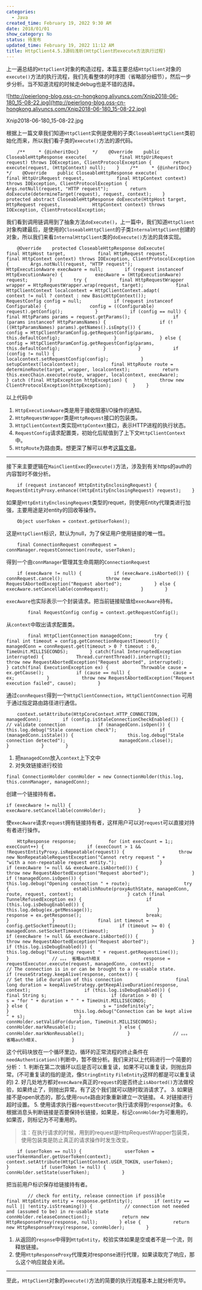 ```yaml
---
categories:
  - Java
created_time: February 19, 2022 9:30 AM
date: 2018/01/01
show_category: No
status: 待发布
updated_time: February 19, 2022 11:12 AM
title: HttpClient4.5.3源码浅析(HttpClient的execute方法执行过程)
---
```



上一遍总结的`HttpClient`对象的构造过程，本篇主要总结`HttpClient`对象的`execute()`方法的执行流程，我们先看整体的时序图（省略部分细节），然后一步步分析。当不知道流程的时候走debug也是不错的选择。

![http://peierlong-blog.oss-cn-hongkong.aliyuncs.com/Xnip2018-06-180_15-08-22.jpg](http://peierlong-blog.oss-cn-hongkong.aliyuncs.com/Xnip2018-06-180_15-08-22.jpg)

Xnip2018-06-180_15-08-22.jpg

根据上一篇文章我们知道`HttpClient`实例是使用的子类`CloseableHttpClient`类初始化而来，所以我们看子类的`execute()`方法的源代码。

```
    /**     * {@inheritDoc}     */    @Override    public CloseableHttpResponse execute(            final HttpUriRequest request) throws IOException, ClientProtocolException {        return execute(request, (HttpContext) null);    }    /**     * {@inheritDoc}     */    @Override    public CloseableHttpResponse execute(            final HttpUriRequest request,            final HttpContext context) throws IOException, ClientProtocolException {        Args.notNull(request, "HTTP request");        return doExecute(determineTarget(request), request, context);    }    protected abstract CloseableHttpResponse doExecute(HttpHost target, HttpRequest request,            HttpContext context) throws IOException, ClientProtocolException;
```

我们看到调用链调用到了抽象方法`doExecute()`，上一篇中，我们知道`HttpClient`对象构建最后，是使用的`CloseableHttpClient`的子类`InternalHttpClient`创建的对象，所以我们来看`InternalHttpClient`类的`doExecute()`方法的具体实现。

```
    @Override    protected CloseableHttpResponse doExecute(            final HttpHost target,            final HttpRequest request,            final HttpContext context) throws IOException, ClientProtocolException {        Args.notNull(request, "HTTP request");        HttpExecutionAware execAware = null;        if (request instanceof HttpExecutionAware) {            execAware = (HttpExecutionAware) request;        }        try {            final HttpRequestWrapper wrapper = HttpRequestWrapper.wrap(request, target);            final HttpClientContext localcontext = HttpClientContext.adapt(                    context != null ? context : new BasicHttpContext());            RequestConfig config = null;            if (request instanceof Configurable) {                config = ((Configurable) request).getConfig();            }            if (config == null) {                final HttpParams params = request.getParams();                if (params instanceof HttpParamsNames) {                    if (!((HttpParamsNames) params).getNames().isEmpty()) {                        config = HttpClientParamConfig.getRequestConfig(params, this.defaultConfig);                    }                } else {                    config = HttpClientParamConfig.getRequestConfig(params, this.defaultConfig);                }            }            if (config != null) {                localcontext.setRequestConfig(config);            }            setupContext(localcontext);            final HttpRoute route = determineRoute(target, wrapper, localcontext);            return this.execChain.execute(route, wrapper, localcontext, execAware);        } catch (final HttpException httpException) {            throw new ClientProtocolException(httpException);        }    }
```

以上代码中

1. `HttpExecutionAware`类是用于接收阻塞I/O操作的通知。
2. `HttpRequestWrapper`类是`HttpRequest`接口的包装类。
3. `HttpClientContext`类实现`HttpContext`接口，表示HTTP进程的执行状态。
4. `RequestConfig`请求配置类，初始化后赋值到了上下文`HttpClientContext`中。
5. `HttpRoute`为路由类。想更深了解可以参考[这篇文章](https://blog.csdn.net/zjysource/article/details/52945494)。

---

接下来主要逻辑在`MainClientExec`的`execute()`方法，涉及到有关https的auth的内容暂时不做分析。

```
    if (request instanceof HttpEntityEnclosingRequest) {        RequestEntityProxy.enhance((HttpEntityEnclosingRequest) request);    }
```

如果是`HttpEntityEnclosingRequest`类型的requet，则使用Entity代理类进行加强，主要用途是对entity的回收等操作。

```
    Object userToken = context.getUserToken();
```

这是`HttpClient`标识，默认为null，为了保证用户使用链接的唯一性。

```
    final ConnectionRequest connRequest = connManager.requestConnection(route, userToken);
```

得到一个由`connManager`管理其生命周期的`ConnectionRequest`

```
    if (execAware != null) {            if (execAware.isAborted()) {                connRequest.cancel();                throw new RequestAbortedException("Request aborted");            } else {                execAware.setCancellable(connRequest);            }        }
```

`execAware`也实际表示一个封装请求。把当前链接赋值给`execAware`持有。

```
        final RequestConfig config = context.getRequestConfig();
```

从`context`中取出请求配置类。

```
        final HttpClientConnection managedConn;        try {            final int timeout = config.getConnectionRequestTimeout();            managedConn = connRequest.get(timeout > 0 ? timeout : 0, TimeUnit.MILLISECONDS);        } catch(final InterruptedException interrupted) {            Thread.currentThread().interrupt();            throw new RequestAbortedException("Request aborted", interrupted);        } catch(final ExecutionException ex) {            Throwable cause = ex.getCause();            if (cause == null) {                cause = ex;            }            throw new RequestAbortedException("Request execution failed", cause);        }
```

通过`connRequest`得到一个`HttpClientConnection`，`HttpClientConnection` 可用于通过指定路由路径进行通信。

```
    context.setAttribute(HttpCoreContext.HTTP_CONNECTION, managedConn);        if (config.isStaleConnectionCheckEnabled()) {            // validate connection            if (managedConn.isOpen()) {                this.log.debug("Stale connection check");                if (managedConn.isStale()) {                    this.log.debug("Stale connection detected");                    managedConn.close();                }            }        }
```

1. 把`managedConn`放入`context`上下文中
2. 对失效链接进行校验

```
final ConnectionHolder connHolder = new ConnectionHolder(this.log, this.connManager, managedConn);
```

创建一个链接持有者。

```
if (execAware != null) {                execAware.setCancellable(connHolder);            }
```

使`execAware`请求`request`拥有链接持有者，这样用户可以对`request`可以直接对持有者进行操作。

```
    HttpResponse response;            for (int execCount = 1;; execCount++) {                if (execCount > 1 && !RequestEntityProxy.isRepeatable(request)) {                    throw new NonRepeatableRequestException("Cannot retry request " +                            "with a non-repeatable request entity.");                }                if (execAware != null && execAware.isAborted()) {                    throw new RequestAbortedException("Request aborted");                }                if (!managedConn.isOpen()) {                    this.log.debug("Opening connection " + route);                    try {                        establishRoute(proxyAuthState, managedConn, route, request, context);                    } catch (final TunnelRefusedException ex) {                        if (this.log.isDebugEnabled()) {                            this.log.debug(ex.getMessage());                        }                        response = ex.getResponse();                        break;                    }                }                final int timeout = config.getSocketTimeout();                if (timeout >= 0) {                    managedConn.setSocketTimeout(timeout);                }                if (execAware != null && execAware.isAborted()) {                    throw new RequestAbortedException("Request aborted");                }                if (this.log.isDebugEnabled()) {                    this.log.debug("Executing request " + request.getRequestLine());                }                // 。。。 省略auth相关                response = requestExecutor.execute(request, managedConn, context);                // The connection is in or can be brought to a re-usable state.                if (reuseStrategy.keepAlive(response, context)) {                    // Set the idle duration of this connection                    final long duration = keepAliveStrategy.getKeepAliveDuration(response, context);                    if (this.log.isDebugEnabled()) {                        final String s;                        if (duration > 0) {                            s = "for " + duration + " " + TimeUnit.MILLISECONDS;                        } else {                            s = "indefinitely";                        }                        this.log.debug("Connection can be kept alive " + s);                    }                    connHolder.setValidFor(duration, TimeUnit.MILLISECONDS);                    connHolder.markReusable();                } else {                    connHolder.markNonReusable();                }                // 。。。 省略auth相关、            }
```

这个代码块放在一个循环里边，循环的正常流程的终止条件在`needAuthentication()`判断中，暂不做分析。我们来对以上代码进行一个简要的分析： 1. 判断在第二次循环以后是否可以重复读，如果不可以重复读，则抛出异常。(不可重复读的指的是流，像`StringEntity` `FileEntity`这样的都是可以重复读的) 2. 好几处地方都对`execAware`真正的`request`的是否终止`isAborted()`方法做校验，如果终止了，则抛出异常。有了这个我们就可以随时取消请求了。 3. 如果链接不是open状态的，那么使用`route`路由对象重新建立一次链接。 4. 对链接进行超时设置。 5. 使用请求执行器`requestExecutor`执行请求得到`response`对象。 6. 根据消息头判断链接是否要保持长链接，如果是，标记`connHolder`为可重用的，如果否，则标记为不可重用的。

> 注：在执行请求的时候，用到的request是HttpRequestWrapper包装类，使用包装类是防止真正的请求操作时发生改变。
> 

```
    if (userToken == null) {                userToken = userTokenHandler.getUserToken(context);                context.setAttribute(HttpClientContext.USER_TOKEN, userToken);            }            if (userToken != null) {                connHolder.setState(userToken);            }
```

把当前用户标识保存给链接持有者。

```
        // check for entity, release connection if possible        final HttpEntity entity = response.getEntity();        if (entity == null || !entity.isStreaming()) {            // connection not needed and (assumed to be) in re-usable state            connHolder.releaseConnection();            return new HttpResponseProxy(response, null);        } else {            return new HttpResponseProxy(response, connHolder);        }
```

1. 从返回的`respnse`中得到`HttpEntity`，校验实体如果是空或者不是一个流，则释放链接。
2. 使用`HttpResponseProxy`代理类对response进行代理，如果读取完了响应，那么这个响应就会关闭。

---

至此，`HttpClient`对象的`execute()`方法的简要的执行流程基本上就分析完毕。